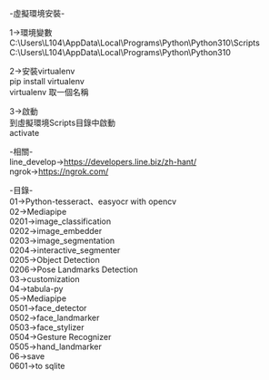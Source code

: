 -虛擬環境安裝-  
 
1->環境變數  
C:\Users\L104\AppData\Local\Programs\Python\Python310\Scripts  
C:\Users\L104\AppData\Local\Programs\Python\Python310  
  
2->安裝virtualenv  
pip install virtualenv  
virtualenv 取一個名稱  
  
3->啟動  
到虛擬環境Scripts目錄中啟動  
activate  
  
-相關-  
line_develop->https://developers.line.biz/zh-hant/  
ngrok->https://ngrok.com/  
  
-目錄-  
01->Python-tesseract、easyocr with opencv  
02->Mediapipe  
0201->image_classification  
0202->image_embedder  
0203->image_segmentation  
0204->interactive_segmenter  
0205->Object Detection  
0206->Pose Landmarks Detection  
03->customization  
04->tabula-py  
05->Mediapipe  
0501->face_detector  
0502->face_landmarker  
0503->face_stylizer  
0504->Gesture Recognizer  
0505->hand_landmarker  
06->save  
0601->to sqlite  

